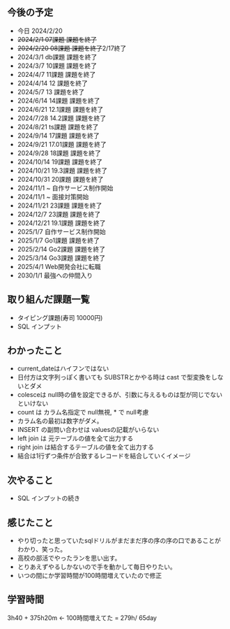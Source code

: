 ## 今後の予定
- 今日 2024/2/20
- ~~2024/2/1 07課題 課題を終了~~
- ~~2024/2/20 08課題 課題を終了~~2/17終了
- 2024/3/1 db課題 課題を終了
- 2024/3/7 10課題 課題を終了
- 2024/4/7 11課題 課題を終了
- 2024/4/14 12 課題を終了
- 2024/5/7 13 課題を終了
- 2024/6/14 14課題 課題を終了
- 2024/6/21 12.1課題 課題を終了
- 2024/7/28 14.2課題 課題を終了
- 2024/8/21 ts課題 課題を終了
- 2024/9/14 17課題 課題を終了
- 2024/9/21 17.01課題 課題を終了
- 2024/9/28 18課題 課題を終了
- 2024/10/14 19課題 課題を終了
- 2024/10/21 19.3課題 課題を終了
- 2024/10/31 20課題 課題を終了
- 2024/11/1 ~ 自作サービス制作開始
- 2024/11/1 ~ 面接対策開始
- 2024/11/21 23課題 課題を終了
- 2024/12/7 23課題 課題を終了
- 2024/12/21 19.1課題 課題を終了
- 2025/1/7 自作サービス制作開始
- 2025/1/7 Go1課題 課題を終了
- 2025/2/14 Go2課題 課題を終了
- 2025/3/14 Go3課題 課題を終了
- 2025/4/1 Web開発会社に転職
- 2030/1/1 最強への仲間入り

## 取り組んだ課題一覧
- タイピング課題(寿司 10000円)
- SQL インプット
## わかったこと
- current_dateはハイフンではない
- 日付方は文字列っぽく書いても SUBSTRとかやる時は cast で型変換をしないとダメ
- colesceは null時の値を設定できるが、引数に与えるものは型が同じでないといけない
- count は カラム名指定で null無視, * で null考慮
- カラム名の最初は数字がダメ。
- INSERT の副問い合わせは valuesの記載がいらない
- left join は 元テーブルの値を全て出力する
- right join は結合するテーブルの値を全て出力する
- 結合は1行ずつ条件が合致するレコードを結合していくイメージ
## 次やること
- SQL インプットの続き
## 感じたこと
- やり切ったと思っていたsqlドリルがまだまだ序の序の序の口であることがわかり、笑った。
- 高校の部活でやったランを思い出す。
- とりあえずやるしかないので手を動かして毎日やりたい。
- いつの間にか学習時間が100時間増えていたので修正
## 学習時間
3h40 + 375h20m <- 100時間増えてた 
= 279h/ 65day
